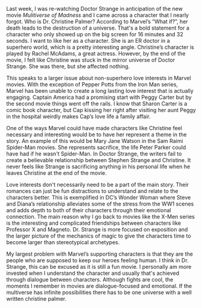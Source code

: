

Last week, I was re-watching Doctor Strange in anticipation of the new
movie *Mulitiverse of Madness* and I came across a character that I
nearly forgot. Who is Dr. Christine Palmer? According to Marvel’s “What
if?”, her death leads to the destruction of a universe. That's a bold
statement for a character who only showed up on the big screen for 16
minutes and 32 seconds. I want to like her as a character. She is an ER
doctor in a superhero world, which is a pretty interesting angle.
Christine’s character is played by Rachel McAdams, a great actress.
However, by the end of the movie, I felt like Christine was stuck in the
mirror universe of Doctor Strange. She was there, but she affected
nothing.

This speaks to a larger issue about non-superhero love interests in
Marvel movies. With the exception of Pepper Potts from the Iron Man
series, Marvel has been unable to create a long lasting love interest
that is actually engaging. Captain America had a promising start with
Peggy Carter but by the second movie things went off the rails. I know
that Sharon Carter is a comic book character, but Cap kissing her right
after visiting her aunt Peggy in the hospital weirdly makes Cap’s love
life a family affair.

One of the ways Marvel could have made characters like Christine feel
necessary and interesting would be to have her represent a theme in the
story. An example of this would be Mary Jane Watson in the Sam Raimi
Spider-Man movies. She represents sacrifice, the life Peter Parker could
have had if he wasn't Spider-Man. In Doctor Strange, the writers fail to
create a believable relationship between Stephen Strange and Christine.
It never feels like Strange is sacrificing anything in his personal life
when he leaves Christine at the end of the movie.

Love interests don't necessarily need to be a part of the main story.
Their romances can just be fun distractions to understand and relate to
the characters better. This is exemplified in DC’s Wonder Woman where
Steve and Diana’s relationship alleviates some of the stress from the
WW1 scenes and adds depth to both of their characters through their
emotional connection. The main reason why I go back to movies like the
X-Men series is the interesting and complicated friendships between
characters like Professor X and Magneto. Dr. Strange is more focused on
exposition and the larger picture of the mechanics of magic to give the
characters time to become larger than stereotypical archetypes.

My largest problem with Marvel’s supporting characters is that they are
the people who are supposed to keep our heroes feeling human. I think in
Dr. Strange, this can be excused as it is still a fun movie. I
personally am more invested when I understand the character and usually
that's achieved through dialogue between characters. Although fights are
cool, the moments I remember in movies are dialogue-focused and
emotional. If the multiverse has infinite possibilities there has to be
one universe with a well written christine palmer.
